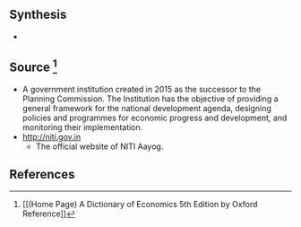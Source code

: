 ## Synthesis
- 
## Source [^1]
- A government institution created in 2015 as the successor to the Planning Commission. The Institution has the objective of providing a general framework for the national development agenda, designing policies and programmes for economic progress and development, and monitoring their implementation.
- http://niti.gov.in
	- The official website of NITI Aayog.
## References

[^1]: [[(Home Page) A Dictionary of Economics 5th Edition by Oxford Reference]]